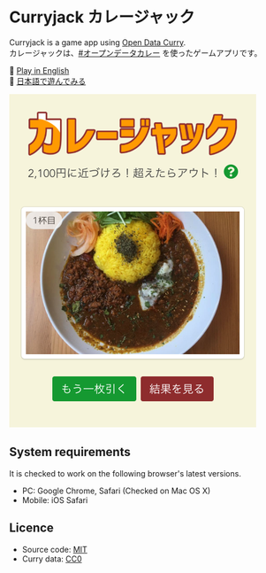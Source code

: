 # Curryjack カレージャック

Curryjack is a game app using [Open Data Curry](https://www.facebook.com/opendatacurry/).  
カレージャックは、[#オープンデータカレー](https://www.facebook.com/opendatacurry/) を使ったゲームアプリです。

🍛 [Play in English](https://curryjack.zzzmisa.com/en/#/)  
🍛 [日本語で遊んでみる](https://curryjack.zzzmisa.com)

![screenshot](./public/screenshot.png)

## System requirements

It is checked to work on the following browser's latest versions.

- PC: Google Chrome, Safari (Checked on Mac OS X)
- Mobile: iOS Safari

## Licence

- Source code: [MIT](https://github.com/zzzmisa/curryjack/blob/master/LICENSE)
- Curry data: [CC0](https://www.facebook.com/opendatacurry/)

